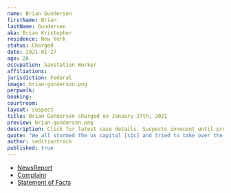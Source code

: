 ```yaml
---
name: Brian Gundersen
firstName: Brian
lastName: Gundersen
aka: Brian Kristopher
residence: New York
status: Charged
date: 2021-01-27
age: 26
occupation: Sanitation Worker
affiliations:
jurisdiction: Federal
image: brian-gunderson.png
perpwalk:
booking:
courtroom:
layout: suspect
title: Brian Gundersen charged on January 27th, 2021
preview: brian-gunderson.png
description: Click for latest case details. Suspects innocent until proven guilty.
quote: "We all stormed the us capital [sic] and tried to take over the government"
author: seditiontrack
published: true
---
```


- [NewsReport](https://www.huffpost.com/entry/high-school-varsity-jacket-us-capitol-riot_n_600f365ac5b634dc37378746?63x8)
- [Complaint](https://www.justice.gov/opa/page/file/1361271/download)
- [Statement of Facts](https://www.justice.gov/opa/page/file/1361271/download)
